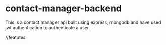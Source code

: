 # contact-manager-backend
This is a contact manager api built using express, mongodb and have used jwt authentication to authenticate a user.


//featutes
